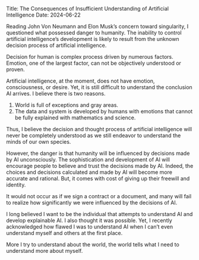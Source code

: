 Title: The Consequences of Insufficient Understanding of Artificial Intelligence
Date: 2024-06-22

Reading John Von Neumann and Elon Musk’s concern toward singularity, 
I questioned what possessed danger to humanity. The inability to control artificial intelligence’s development is likely to result from the unknown decision process of artificial intelligence. 

Decision for human is complex process driven by numerous factors. Emotion, one of the largest factor, can not be objectively understood or proven. 

Artificial intelligence, at the moment, does not have emotion, consciousness, or desire. Yet, it is still difficult to understand the conclusion AI arrives. I believe there is two reasons.

1. World is full of exceptions and gray areas. 
2. The data and system is developed by humans with emotions that cannot be fully explained with mathematics and science. 

Thus, I believe the decision and thought process of artificial intelligence will never be completely understood as we still endeavor to understand the minds of our own species. 

However, the danger is that humanity will be influenced by decisions made by AI unconsciously. The sophistication and development of AI will encourage people to believe and trust the decisions made by AI. Indeed, the choices and decisions calculated and made by AI will become more accurate and rational. But, it comes with cost of giving up their freewill and identity. 

It would not occur as if we sign a contract or a document, and many will fail to realize how significantly we were influenced by the decisions of AI. 

I long believed I want to be the individual that attempts to understand AI and develop explainable AI. I also thought it was possible. Yet, I recently acknowledged how flawed I was to understand AI when I can’t even understand myself and others at the first place.

More I try to understand about the world, the world tells what I need to understand more about myself. 